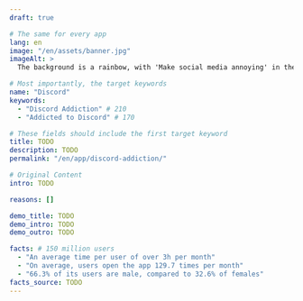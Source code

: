 ```yaml
---
draft: true

# The same for every app
lang: en
image: "/en/assets/banner.jpg"
imageAlt: >
  The background is a rainbow, with 'Make social media annoying' in the middle using the font Comic Sans, and a badly drawn cat in the top right corner. It references the internet meme 'graphic design is my passion'.

# Most importantly, the target keywords
name: "Discord"
keywords:
  - "Discord Addiction" # 210
  - "Addicted to Discord" # 170

# These fields should include the first target keyword
title: TODO
description: TODO
permalink: "/en/app/discord-addiction/"

# Original Content
intro: TODO

reasons: []

demo_title: TODO
demo_intro: TODO
demo_outro: TODO

facts: # 150 million users
  - "An average time per user of over 3h per month"
  - "On average, users open the app 129.7 times per month"
  - "66.3% of its users are male, compared to 32.6% of females"
facts_source: TODO
---
```

